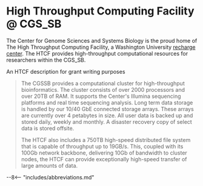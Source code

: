 # High Throughput Computing Facility @ CGS_SB

The Center for Genome Sciences and Systems Biology is the proud home of The High Throughput Computing Facility, a Washington University [recharge center](http://research.wustl.edu/ComplianceAreas/RechargeCenters/Pages/default.aspx).  The HTCF provides high-throughput computational resources for researchers within the CGS_SB.


An HTCF description for grant writing purposes


> The CGSSB provides a computational cluster for high-throughput bioinformatics. The cluster consists of over 2000 processors and over 20TB of RAM.  It supports the Center's Illumina sequencing platforms and real time sequencing analysis. Long term data storage is handled by our 10/40 GbE connected storage arrays. These arrays are currently over 4 petabytes in size. All user data is backed up and stored daily, weekly and monthly. A disaster recovery copy of select data is stored offsite.
>
> The HTCF also includes a 750TB high-speed distributed file system that is capable of throughput up to 19GB/s. This, coupled with its 100Gb network backbone, delivering 10Gb of bandwidth to cluster nodes, the HTCF can provide exceptionally high-speed transfer of large amounts of data.


--8<-- "includes/abbreviations.md"
